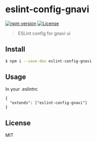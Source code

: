 # eslint-config-gnavi

[![npm version](http://img.shields.io/npm/v/eslint-config-gnavi.svg?style=flat)](https://github.com/gurunavi-creators/eslint-config-gnavi)
[![License](http://img.shields.io/npm/l/eslint-config-gnavi.svg?style=flat)](https://github.com/gurunavi-creators/eslint-config-gnavi)

> ESLint config for gnavi ui

## Install

```sh
$ npm i --save-dev eslint-config-gnavi
```

## Usage

In your .eslintrc
```
{
  "extends": ["eslint-config-gnavi"]
}
```

## License

MIT
